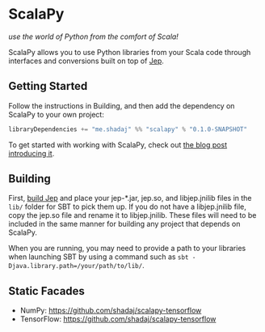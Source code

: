 # ScalaPy
*use the world of Python from the comfort of Scala!*

ScalaPy allows you to use Python libraries from your Scala code through interfaces and conversions built on top of [Jep](https://github.com/mrj0/jep).

## Getting Started
Follow the instructions in Building, and then add the dependency on ScalaPy to your own project:

```scala
libraryDependencies += "me.shadaj" %% "scalapy" % "0.1.0-SNAPSHOT"
```

To get started with working with ScalaPy, check out [the blog post introducing it](http://blog.shadaj.me/2017/01/02/tensorflow-in-scala-with-scalapy.html).

## Building
First, [build Jep](https://github.com/mrj0/jep/wiki/Getting-Started) and place your jep-*.jar, jep.so, and libjep.jnilib files in the `lib/` folder for SBT to pick them up. If you do not have a libjep.jnilib file, copy the jep.so file and rename it to libjep.jnilib. These files will need to be included in the same manner for building any project that depends on ScalaPy.

When you are running, you may need to provide a path to your libraries when launching SBT by using a command such as `sbt -Djava.library.path=/your/path/to/lib/`.

## Static Facades
+ NumPy: https://github.com/shadaj/scalapy-tensorflow
+ TensorFlow: https://github.com/shadaj/scalapy-tensorflow
